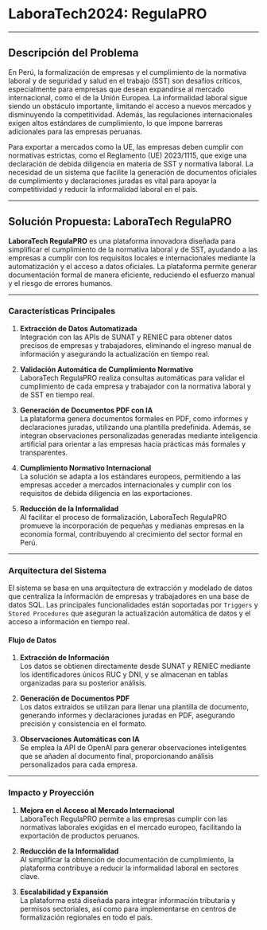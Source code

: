 # LaboraTech2024: RegulaPRO

---

## Descripción del Problema

En Perú, la formalización de empresas y el cumplimiento de la normativa laboral y de seguridad y salud en el trabajo (SST) son desafíos críticos, especialmente para empresas que desean expandirse al mercado internacional, como el de la Unión Europea. La informalidad laboral sigue siendo un obstáculo importante, limitando el acceso a nuevos mercados y disminuyendo la competitividad. Además, las regulaciones internacionales exigen altos estándares de cumplimiento, lo que impone barreras adicionales para las empresas peruanas.

Para exportar a mercados como la UE, las empresas deben cumplir con normativas estrictas, como el Reglamento (UE) 2023/1115, que exige una declaración de debida diligencia en materia de SST y normativa laboral. La necesidad de un sistema que facilite la generación de documentos oficiales de cumplimiento y declaraciones juradas es vital para apoyar la competitividad y reducir la informalidad laboral en el país.

---

## Solución Propuesta: LaboraTech RegulaPRO

**LaboraTech RegulaPRO** es una plataforma innovadora diseñada para simplificar el cumplimiento de la normativa laboral y de SST, ayudando a las empresas a cumplir con los requisitos locales e internacionales mediante la automatización y el acceso a datos oficiales. La plataforma permite generar documentación formal de manera eficiente, reduciendo el esfuerzo manual y el riesgo de errores humanos.

---

### Características Principales

1. **Extracción de Datos Automatizada**  
   Integración con las APIs de SUNAT y RENIEC para obtener datos precisos de empresas y trabajadores, eliminando el ingreso manual de información y asegurando la actualización en tiempo real.

2. **Validación Automática de Cumplimiento Normativo**  
   LaboraTech RegulaPRO realiza consultas automáticas para validar el cumplimiento de cada empresa y trabajador con la normativa laboral y de SST en tiempo real.

3. **Generación de Documentos PDF con IA**  
   La plataforma genera documentos formales en PDF, como informes y declaraciones juradas, utilizando una plantilla predefinida. Además, se integran observaciones personalizadas generadas mediante inteligencia artificial para orientar a las empresas hacia prácticas más formales y transparentes.

4. **Cumplimiento Normativo Internacional**  
   La solución se adapta a los estándares europeos, permitiendo a las empresas acceder a mercados internacionales y cumplir con los requisitos de debida diligencia en las exportaciones.

5. **Reducción de la Informalidad**  
   Al facilitar el proceso de formalización, LaboraTech RegulaPRO promueve la incorporación de pequeñas y medianas empresas en la economía formal, contribuyendo al crecimiento del sector formal en Perú.

---

### Arquitectura del Sistema

El sistema se basa en una arquitectura de extracción y modelado de datos que centraliza la información de empresas y trabajadores en una base de datos SQL. Las principales funcionalidades están soportadas por `Triggers` y `Stored Procedures` que aseguran la actualización automática de datos y el acceso a información en tiempo real.

#### Flujo de Datos

1. **Extracción de Información**  
   Los datos se obtienen directamente desde SUNAT y RENIEC mediante los identificadores únicos RUC y DNI, y se almacenan en tablas organizadas para su posterior análisis.

2. **Generación de Documentos PDF**  
   Los datos extraídos se utilizan para llenar una plantilla de documento, generando informes y declaraciones juradas en PDF, asegurando precisión y consistencia en el formato.

3. **Observaciones Automáticas con IA**  
   Se emplea la API de OpenAI para generar observaciones inteligentes que se añaden al documento final, proporcionando análisis personalizados para cada empresa.

---

### Impacto y Proyección

1. **Mejora en el Acceso al Mercado Internacional**  
   LaboraTech RegulaPRO permite a las empresas cumplir con las normativas laborales exigidas en el mercado europeo, facilitando la exportación de productos peruanos.

2. **Reducción de la Informalidad**  
   Al simplificar la obtención de documentación de cumplimiento, la plataforma contribuye a reducir la informalidad laboral en sectores clave.

3. **Escalabilidad y Expansión**  
   La plataforma está diseñada para integrar información tributaria y permisos sectoriales, así como para implementarse en centros de formalización regionales en todo el país.
